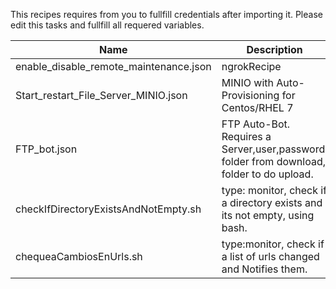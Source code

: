 This recipes requires from you to fullfill credentials after importing it. Please edit this tasks and fullfill all requered variables.

| Name | Description |
| ----- | ----- |
| enable_disable_remote_maintenance.json | ngrokRecipe |
| Start_restart_File_Server_MINIO.json | MINIO with Auto-Provisioning for Centos/RHEL 7 |
| FTP_bot.json | FTP Auto-Bot. Requires a Server,user,password, folder from download, folder to do upload. |
| checkIfDirectoryExistsAndNotEmpty.sh | type: monitor, check if a directory exists and its not empty, using bash. |
| chequeaCambiosEnUrls.sh |  type:monitor, check if a list of urls changed and Notifies them. |

